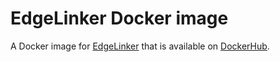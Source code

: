 # EdgeLinker Docker image

A Docker image for [EdgeLinker](https://github.com/Murali-group/tox_signaling_networks/blob/main/src/EdgeLinker/README.md) that is available on [DockerHub](https://hub.docker.com/repository/docker/reedcompbio/edgelinker).
